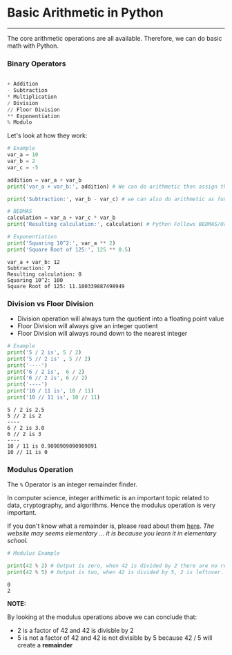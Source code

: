 # Basic Arithmetic in Python
---

The core arithmetic operations are all available. Therefore, we can do basic math with Python.

### Binary Operators

```python

+ Addition
- Subtraction
* Multiplication
/ Division
// Floor Division
** Exponentiation
% Modulo

```

Let's look at how they work:


```python
# Example
var_a = 10
var_b = 2
var_c = -5

addition = var_a + var_b
print('var_a + var_b:', addition) # We can do arithmetic then assign the result to a variable

print('Subtraction:', var_b - var_c) # we can also do arithmetic as function arguments / inside our print statement

# BEDMAS
calculation = var_a + var_c * var_b
print('Resulting calculation:', calculation) # Python Follows BEDMAS/Order of Arithmetic operations automatically

# Exponentiation
print('Squaring 10^2:', var_a ** 2)
print('Square Root of 125:', 125 ** 0.5)
```

    var_a + var_b: 12
    Subtraction: 7
    Resulting calculation: 0
    Squaring 10^2: 100
    Square Root of 125: 11.180339887498949


### Division vs Floor Division

- Division operation will always turn the quotient into a floating point value
- Floor Division will always give an integer quotient
- Floor Division will always round down to the nearest integer


```python
# Example
print('5 / 2 is', 5 / 2) 
print('5 // 2 is' , 5 // 2)
print('----')
print('6 / 2 is',  6 / 2)
print('6 // 2 is', 6 // 2)
print('----')
print('10 / 11 is', 10 / 11)
print('10 // 11 is', 10 // 11)
```

    5 / 2 is 2.5
    5 // 2 is 2
    ----
    6 / 2 is 3.0
    6 // 2 is 3
    ----
    10 / 11 is 0.9090909090909091
    10 // 11 is 0


### Modulus Operation

The ```%``` Operator is an integer remainder finder.

In computer science, integer arithimetic is an important topic related to data, cryptography, and algorithms. Hence the modulus operation is very important.

If you don't know what a remainder is, please read about them [here](https://www.mathsisfun.com/numbers/division-remainder.html). _The website may seems elementary ... it is because you learn it in elementary school._


```python
# Modulus Example

print(42 % 2) # Output is zero, when 42 is divided by 2 there are no remainders
print(42 % 5) # Output is two, when 42 is divided by 5, 2 is leftover.
```

    0
    2


__NOTE:__

By looking at the modulus operations above we can conclude that:
- 2 is a factor of 42 and 42 is divisble by 2
- 5 is not a factor of 42 and 42 is not divisible by 5 because 42 / 5 will create a __remainder__
